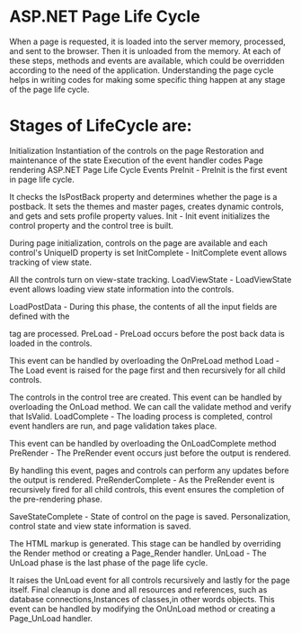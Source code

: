 # ASP.NET Page Life Cycle #
When a page is requested, it is loaded into the server memory, processed, and sent to the browser.
Then it is unloaded from the memory. At each of these steps, methods and events are available, which could be overridden according to the need of the application.
Understanding the page cycle helps in writing codes for making some specific thing happen at any stage of the page life cycle.

 # Stages of LifeCycle are: #
Initialization
Instantiation of the controls on the page
Restoration and maintenance of the state
Execution of the event handler codes
Page rendering
ASP.NET Page Life Cycle Events
PreInit - PreInit is the first event in page life cycle.

It checks the IsPostBack property and determines whether the page is a postback.
It sets the themes and master pages, creates dynamic controls, and gets and sets profile property values.
Init - Init event initializes the control property and the control tree is built.

During page initialization, controls on the page are available and each control's UniqueID property is set
InitComplete - InitComplete event allows tracking of view state.

All the controls turn on view-state tracking.
LoadViewState - LoadViewState event allows loading view state information into the controls.

LoadPostData - During this phase, the contents of all the input fields are defined with the

tag are processed.
PreLoad - PreLoad occurs before the post back data is loaded in the controls.

This event can be handled by overloading the OnPreLoad method
Load - The Load event is raised for the page first and then recursively for all child controls.

The controls in the control tree are created. This event can be handled by overloading the OnLoad method.
We can call the validate method and verify that IsValid.
LoadComplete - The loading process is completed, control event handlers are run, and page validation takes place.

This event can be handled by overloading the OnLoadComplete method
PreRender - The PreRender event occurs just before the output is rendered.

By handling this event, pages and controls can perform any updates before the output is rendered.
PreRenderComplete - As the PreRender event is recursively fired for all child controls, this event ensures the completion of the pre-rendering phase.

SaveStateComplete - State of control on the page is saved. Personalization, control state and view state information is saved.

The HTML markup is generated. This stage can be handled by overriding the Render method or creating a Page_Render handler.
UnLoad - The UnLoad phase is the last phase of the page life cycle.

It raises the UnLoad event for all controls recursively and lastly for the page itself.
Final cleanup is done and all resources and references, such as database connections,Instances of classes,in other words objects.
This event can be handled by modifying the OnUnLoad method or creating a Page_UnLoad handler.
